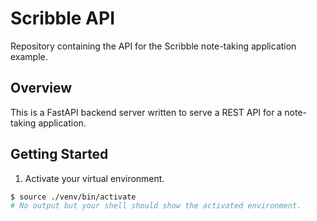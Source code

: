 # Scribble API

Repository containing the API for the Scribble note-taking application example.

## Overview

This is a FastAPI backend server written to serve a REST API for a note-taking application.

## Getting Started

1. Activate your virtual environment.

```sh
$ source ./venv/bin/activate
# No output but your shell should show the activated environment.
```
